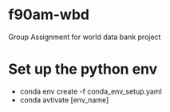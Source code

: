 # f90am-wbd
Group Assignment for world data bank project

# Set up the python env
- conda env create -f conda_env_setup.yaml
- conda avtivate [env_name]


